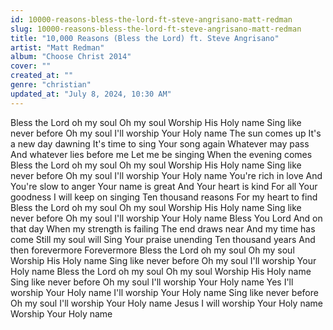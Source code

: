 ```yaml
---
id: 10000-reasons-bless-the-lord-ft-steve-angrisano-matt-redman
slug: 10000-reasons-bless-the-lord-ft-steve-angrisano-matt-redman
title: "10,000 Reasons (Bless the Lord) ft. Steve Angrisano"
artist: "Matt Redman"
album: "Choose Christ 2014"
cover: ""
created_at: ""
genre: "christian"
updated_at: "July 8, 2024, 10:30 AM"
---
```


Bless the Lord oh my soul
Oh my soul
Worship His Holy name
Sing like never before
Oh my soul
I'll worship Your Holy name
The sun comes up
It's a new day dawning
It's time to sing Your song again
Whatever may pass
And whatever lies before me
Let me be singing
When the evening comes
Bless the Lord oh my soul
Oh my soul
Worship His Holy name
Sing like never before
Oh my soul
I'll worship Your Holy name
You're rich in love
And You're slow to anger
Your name is great
And Your heart is kind
For all Your goodness
I will keep on singing
Ten thousand reasons
For my heart to find
Bless the Lord oh my soul
Oh my soul
Worship His Holy name
Sing like never before
Oh my soul
I'll worship Your Holy name
Bless You Lord
And on that day
When my strength is failing
The end draws near
And my time has come
Still my soul will
Sing Your praise unending
Ten thousand years
And then forevermore
Forevermore
Bless the Lord oh my soul
Oh my soul
Worship His Holy name
Sing like never before
Oh my soul
I'll worship Your Holy name
Bless the Lord oh my soul
Oh my soul
Worship His Holy name
Sing like never before
Oh my soul
I'll worship Your Holy name
Yes I'll worship Your Holy name
I'll worship Your Holy name
Sing like never before
Oh my soul
I'll worship Your Holy name
Jesus I will worship Your Holy name
Worship Your Holy name